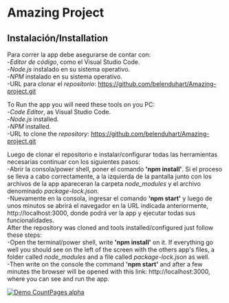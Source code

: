 # Amazing Project


## Instalación/Installation
Para correr la app debe asegurarse de contar con:<br>
-_Editor de código_, como el Visual Studio Code.<br>
-_Node.js_ instalado en su sistema operativo.<br>
-_NPM_ instalado en su sistema operativo.<br>
-URL para clonar el _repositorio_: https://github.com/belenduhart/Amazing-project.git <br>

To Run the app you will need these tools on you PC: <br>
-_Code Editor_, as Visual Studio Code.<br>
-_Node.js_ installed.<br>
-_NPM_ installed.<br>
-URL to clone the _repository_:  https://github.com/belenduhart/Amazing-project.git <br>


Luego de clonar el repositorio e instalar/configurar todas las herramientas necesarias continuar con los siguientes pasos: <br>
-Abrir la consola/power shell, poner el comando **'npm install'**. Si el proceso se lleva a cabo correctamente, a la izquierda de la pantalla junto con los archivos de la app apareceran la carpeta _node_modules_ y el archivo denominado _package-lock.json_. <br>
-Nuevamente en la consola, ingresar el comando **'npm start'** y luego de unos minutos se abrirá el navegador en la URL indicada anteriormente, http://localhost:3000, donde podrá ver la app y ejecutar todas sus funcionalidades. <br>
After the repository was cloned and tools installed/configured just follow these steps: <br>
-Open the terminal/power shell, write **'npm install'** on it. If everything go well you should see on the left of the screen with the others app's files, a folder called _node_modules_ and a file called _package-lock.json_ as well. <br>
-Then write on the console the command **'npm start'** and after a few minutes the browser will be opened with this link: http://localhost:3000, where you can see and run the app. <br>

[![Demo CountPages alpha](https://j.gifs.com/GRQNmL.gif)](https://www.loom.com/share/e1504f06347043878a4959e83956b0e8)
